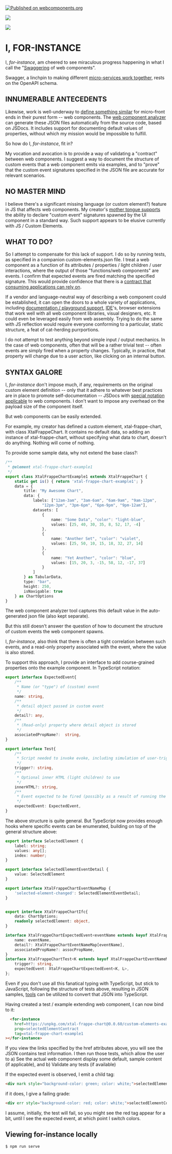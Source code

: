 [![Published on webcomponents.org](https://img.shields.io/badge/webcomponents.org-published-blue.svg)](https://www.webcomponents.org/element/for-instance)

<a href="https://nodei.co/npm/for-instance/"><img src="https://nodei.co/npm/for-instance.png"></a>

<img src="https://badgen.net/bundlephobia/minzip/for-instance">

# I, FOR-INSTANCE

I, *for-instance*, am cheered to see miraculous progress happening in what I call the "[Swaggering](https://swagger.io/) of web components".

Swagger, a linchpin to making different [micro-services work together](https://swagger.io/blog/api-strategy/microservices-apis-and-swagger/), rests on the OpenAPI schema.

## INNUMERABLE ANTECEDENTS

Likewise, work is well-underway to [define something similar](https://github.com/webcomponents/custom-elements-json/tree/schema-1) for micro-front ends in their purest form -- web components.  The [web component analyzer](https://www.npmjs.com/package/web-component-analyzer) can generate these JSON files automatically from the source code, based on JSDocs.  It includes support for documenting default values of properties, without which my mission would be impossible to fulfill.

So how do I, *for-instance*, fit in? 

My vocation and avocation is to provide a way of validating a "contract" between web components. I suggest a way to document the structure of custom events that a web component emits via examples, and to "prove" that the custom event signatures specified in the JSON file are accurate for relevant scenarios.

## NO MASTER MIND

I believe there's a significant missing language (or custom element?) feature in JS that affects web components. My creator's [mother tongue supports](https://www.developer.com/net/vb/article.php/1430631/Declaring-and-Raising-Events-in-Visual-Basic-6.htm) the ability to declare "custom event" signatures spawned by the UI component in a standard way.  Such support appears to be elusive currently with JS / Custom Elements.

## WHAT TO DO?

So I attempt to compensate for this lack of support.  I do so by running tests, as specified in a companion custom-elements.json file.  I treat a web component as a function of its attributes / properties / light children / user interactions, where the output of those "functions/web components" are events.  I confirm that expected events are fired matching the specified signature.  This would provide confidence that there is a [contract that consuming applications can rely on](https://martinfowler.com/articles/micro-frontends.html#Cross-applicationCommunication).

If a vendor and language-neutral way of describing a web component could be established, it can open the doors to a whole variety of applications, including [documentation / playground support](https://api-viewer-element.netlify.com/), [I](https://github.com/Microsoft/vscode-html-languageservice/blob/master/docs/customData.md)[D](https://github.com/JetBrains/web-types)[E](https://twitter.com/webcomp_dev/status/1201901343922937856)'s,  browser extensions that work well with all web component libraries, visual designers, etc.  It could even be leveraged easily from web assembly.  Trying to do the same with JS reflection would require everyone conforming to a particular, static structure, a feat of cat-herding purrportions.

I do not attempt to test anything beyond simple input / output mechanics.  In the case of web components, often that will be a rather trivial test -- often events are simply fired when a property changes.  Typically, in practice, that property will change due to a user action, like clicking on an internal button. 


## SYNTAX GALORE

I, *for-instance* don't impose much, if any, requirements on the original custom element definition -- only that it adhere to whatever best practices are in place to promote self-documentation -- JSDocs with [special notation applicable](https://www.npmjs.com/package/web-component-analyzer#%E2%9E%A4-how-to-document-your-components-using-jsdoc) to web components. I don't want to impose any overhead on the payload size of the component itself.

But web components can be easily extended.

For example, my creator has defined a custom element, xtal-frappe-chart, with class XtalFrappeChart.  It contains no default data, so adding an instance of xtal-frappe-chart, without specifying what data to chart, doesn't do anything.  Nothing will come of nothing.

To provide some sample data, why not extend the base class?:


```TypeScript
/**
 * @element xtal-frappe-chart-example1
 */
export class XtalFrappeChartExample1 extends XtalFrappeChart {
    static get is() { return 'xtal-frappe-chart-example1'; }
    data = {
        title: "My Awesome Chart",
        data: {
            labels: ["12am-3am", "3am-6am", "6am-9am", "9am-12pm",
                "12pm-3pm", "3pm-6pm", "6pm-9pm", "9pm-12am"],
            datasets: [
                {
                    name: "Some Data", "color": "light-blue",
                    values: [25, 40, 30, 35, 8, 52, 17, -4]
                },
                {
                    name: "Another Set", "color": "violet",
                    values: [25, 50, 10, 15, 18, 32, 27, 14]
                },
                {
                    name: "Yet Another", "color": "blue",
                    values: [15, 20, 3, -15, 58, 12, -17, 37]
                }
            ]
        } as TabularData,
        type: "bar",
        height: 250,
        isNavigable: true
    } as ChartOptions
}
```

The web component analyzer tool captures this default value in the auto-generated json file (also kept separate).

But this still doesn't answer the question of how to document the structure of custom events the web component spawns.  

I, *for-instance*, also think that there is often a tight correlation between such events, and a read-only property associated with the event, where the value is also stored.

To support this approach, I provide an interface to add course-grained properties onto the example component.  In TypeScript notation:

```TypeScript
export interface ExpectedEvent{
    /** 
     * Name (or "type") of (custom) event 
     */
    name: string,
    /**
     * detail object passed in custom event
     */
    detail?: any,
    /**
     * (Read-only) property where detail object is stored
     */
    associatedPropName?:  string,
}

export interface Test{
    /**
     * Script needed to invoke evoke, including simulation of user-triggered events
     */
    trigger?: string,
    /**
     * Optional inner HTML (light children) to use
     */
    innerHTML?: string,
    /**
     * Event expected to be fired (possibly as a result of running the script specified by trigger property.)
     */
    expectedEvent: ExpectedEvent,
}
```

The above structure is quite general.  But TypeScript now provides enough hooks where specific events can be enumerated, building on top of the general structure above:

```TypeScript
export interface SelectedElement {
    label: string;
    values: any[];
    index: number;
}

export interface SelectedElementEventDetail {
    value: SelectedElement
}

export interface XtalFrappeChartEventNameMap {
    'selected-element-changed': SelectedElementEventDetail;
}


export interface XtalFrappeChartIfc{
    data: ChartOptions;
    readonly selectedElement: object,
}

interface XtalFrappeChartExpectedEvent<eventName extends keyof XtalFrappeChartEventNameMap, assocPropName extends keyof XtalFrappeChartIfc> extends ExpectedEvent{
    name: eventName,
    detail?: XtalFrappeChartEventNameMap[eventName],
    associatedPropName?: assocPropName,
}
interface XtalFrappeChartTest<K extends keyof XtalFrappeChartEventNameMap, L extends keyof XtalFrappeChartIfc> extends Test{
    trigger?: string,
    expectedEvent: XtalFrappeChartExpectedEvent<K, L>,
};
```

Even if you don't use all this fanatical typing with TypeScript, but stick to JavaScript, following the structure of tests above, resulting in JSON samples, [tools](https://jvilk.com/MakeTypes/) can be utilized to convert that JSON into TypeScript.


Having created a test / example extending web component, I can now bind to it:

```html
  <for-instance 
    href=https://unpkg.com/xtal-frappe-chart@0.0.60/custom-elements-example1.json
    prop=selectedElementContract
    tag=xtal-frappe-chart-example1
></for-instance>
```

If you view the links specified by the href attributes above, you will see the JSON contains test information.  I then run those tests, which allow the user to a)  See the actual web component display some default, sample content (if applicable), and b)  Validate any tests (if available)

If the expected event is observed, I emit a child tag:


```html
<div mark style="background-color: green; color: white;">selectedElementContract succeeded.</div>
```

if it does, I give a failing grade:

```html
<div err style="background-color: red; color: white;">selectedElementContract failed.</div>
```


I assume, initially, the test will fail, so you might see the red tag appear for a bit, until I see the expected event, at which point I switch colors.




## Viewing for-instance locally

```
$ npm run serve
```


